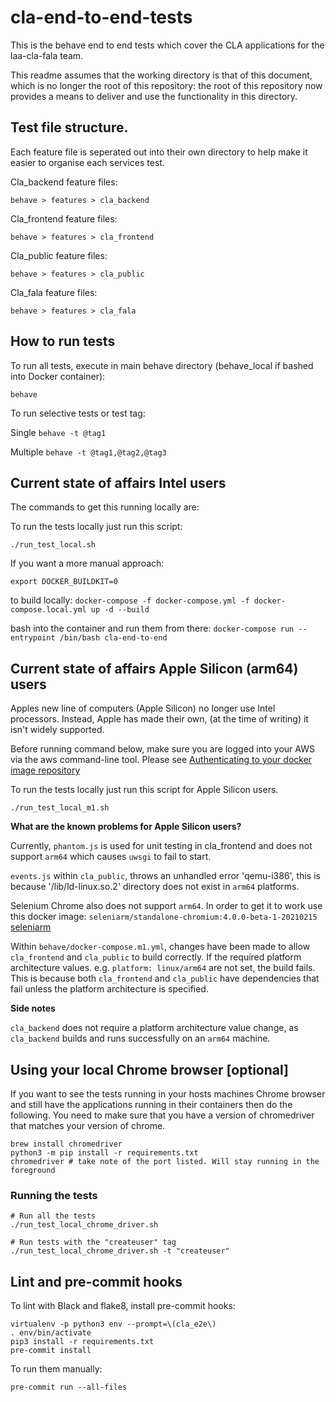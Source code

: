 # cla-end-to-end-tests
This is the behave end to end tests which cover the CLA applications for the laa-cla-fala team.

This readme assumes that the working directory is that of this document, which is no longer the
root of this repository: the root of this repository now provides a means to deliver and use the
functionality in this directory.

## Test file structure.

Each feature file is seperated out into their own directory to help make it easier to organise each services test.

Cla_backend feature files:

`behave > features > cla_backend`

Cla_frontend feature files:

`behave > features > cla_frontend`

Cla_public feature files:

`behave > features > cla_public`

Cla_fala feature files:

`behave > features > cla_fala`

## How to run tests

To run all tests, execute in main behave directory (behave_local if bashed into Docker container):

`behave`

To run selective tests or test tag:

Single
`behave -t @tag1`

Multiple
`behave -t @tag1,@tag2,@tag3`

## Current state of affairs Intel users
The commands to get this running locally are:

To run the tests locally just run this script:

`./run_test_local.sh`

If you want a more manual approach:

`export DOCKER_BUILDKIT=0`

to build locally:
`docker-compose -f docker-compose.yml -f docker-compose.local.yml up -d --build`

bash into the container and run them from there:
`docker-compose run --entrypoint /bin/bash cla-end-to-end`

## Current state of affairs Apple Silicon (arm64) users

Apples new line of computers (Apple Silicon) no longer use Intel processors. Instead, Apple has made their own, (at the time of writing) it isn't widely supported. 

Before running command below, make sure you are logged into your AWS via the aws command-line tool. 
Please see [Authenticating to your docker image repository](https://user-guide.cloud-platform.service.justice.gov.uk/documentation/deploying-an-app/helloworld-app-deploy.html#authenticating-to-your-docker-image-repository)

To run the tests locally just run this script for Apple Silicon users. 

`./run_test_local_m1.sh`

**What are the known problems for Apple Silicon users?**

Currently, `phantom.js` is used for unit testing in cla_frontend and does not support `arm64` which causes `uwsgi` to fail to start.

`events.js` within `cla_public`, throws an unhandled error 'qemu-i386', this is because '/lib/ld-linux.so.2' directory does not exist in `arm64` platforms.

Selenium Chrome also does not support `arm64`. In order to get it to work use this docker image: `seleniarm/standalone-chromium:4.0.0-beta-1-20210215`
[seleniarm](https://github.com/SeleniumHQ/docker-selenium#experimental-mult-arch-aarch64armhfamd64-images)

Within `behave/docker-compose.m1.yml`, changes have been made to allow `cla_frontend` and `cla_public` to build correctly. If the required platform architecture values. e.g. `platform: linux/arm64` are not set, the build fails.
This is because both `cla_frontend` and `cla_public` have dependencies that fail unless the platform architecture is specified.

**Side notes**

`cla_backend` does not require a platform architecture value change, as `cla_backend` builds and runs successfully on an `arm64` machine.

## Using your local Chrome browser [optional]
If you want to see the tests running in your hosts machines Chrome browser and still have the applications 
running in their containers then do the following.
You need to make sure that you have a version of chromedriver that matches your version of chrome.
```
brew install chromedriver
python3 -m pip install -r requirements.txt
chromedriver # take note of the port listed. Will stay running in the foreground
```

### Running the tests
```
# Run all the tests
./run_test_local_chrome_driver.sh

# Run tests with the "createuser" tag
./run_test_local_chrome_driver.sh -t "createuser"
```

## Lint and pre-commit hooks

To lint with Black and flake8, install pre-commit hooks:
```
virtualenv -p python3 env --prompt=\(cla_e2e\)
. env/bin/activate
pip3 install -r requirements.txt
pre-commit install
```

To run them manually:
```
pre-commit run --all-files
```